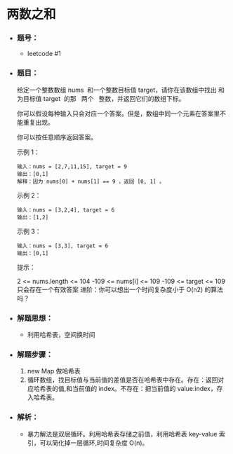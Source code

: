 # 两数之和

- ### 题号：

  - leetcode #1

- ### 题目：

  给定一个整数数组 nums  和一个整数目标值 target，请你在该数组中找出 和为目标值 target  的那   两个   整数，并返回它们的数组下标。

  你可以假设每种输入只会对应一个答案。但是，数组中同一个元素在答案里不能重复出现。

  你可以按任意顺序返回答案。

  示例 1：

  ```
  输入：nums = [2,7,11,15], target = 9
  输出：[0,1]
  解释：因为 nums[0] + nums[1] == 9 ，返回 [0, 1] 。
  ```

  示例 2：

  ```
  输入：nums = [3,2,4], target = 6
  输出：[1,2]
  ```

  示例 3：

  ```
  输入：nums = [3,3], target = 6
  输出：[0,1]
  ```

  提示：

  2 <= nums.length <= 104
  -109 <= nums[i] <= 109
  -109 <= target <= 109
  只会存在一个有效答案
  进阶：你可以想出一个时间复杂度小于 O(n2) 的算法吗？

- ### 解题思想：

  - 利用哈希表，空间换时间

- ### 解题步骤：

  1. new Map 做哈希表
  2. 循环数组，找目标值与当前值的差值是否在哈希表中存在。存在：返回对应哈希表的值,和当前值的 index。不存在：把当前值的 value:index，存入哈希表。

- ### 解析：

  - 暴力解法是双层循环。利用哈希表存储之前值，利用哈希表 key-value 索引，可以简化掉一层循环,时间复杂度 O(n)。
